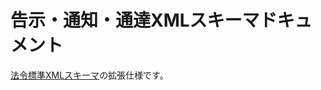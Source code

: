 # 告示・通知・通達XMLスキーマドキュメント
[法令標準XMLスキーマ](https://laws.e-gov.go.jp/docs/law-data-basic/419a603-xml-schema-for-japanese-law/)の拡張仕様です。
